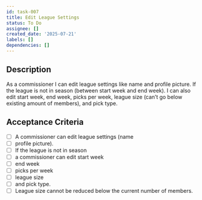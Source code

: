 ```yaml
---
id: task-007
title: Edit League Settings
status: To Do
assignee: []
created_date: '2025-07-21'
labels: []
dependencies: []
---
```


## Description

As a commissioner I can edit league settings like name and profile picture. If the league is not in season (between start week and end week). I can also edit start week, end week, picks per week, league size (can’t go below existing amount of members), and pick type.

## Acceptance Criteria

- [ ] A commissioner can edit league settings (name
- [ ] profile picture).
- [ ] If the league is not in season
- [ ] a commissioner can edit start week
- [ ] end week
- [ ] picks per week
- [ ] league size
- [ ] and pick type.
- [ ] League size cannot be reduced below the current number of members.
